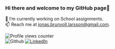 ### Hi there and welcome to my GitHub page👋 

🔭 I’m currently working on School assignments.  
📫 Reach me at jonas.brunvoll.larsson@gmail.com. 

![Profile views counter](https://komarev.com/ghpvc/?username=zenjjim&&style=flat-square)  
![Github](https://img.shields.io/badge/github-%2324292e.svg?&style=for-the-badge&logo=github&logoColor=white)
[![LinkedIn][linkedin-shield]][linkedin-url]



<!-- Links and shields -->
[linkedin-shield]: https://img.shields.io/badge/-LinkedIn-black.svg?style=for-the-badge&logo=linkedin&colorB=555
[linkedin-url]: https://www.linkedin.com/in/jonas-brunvoll-larsson-8ba68a1b8/

